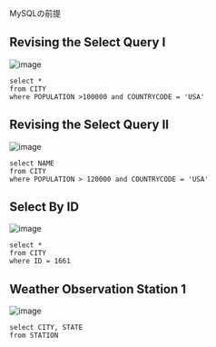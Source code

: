 MySQLの前提

## Revising the Select Query I
![image](https://user-images.githubusercontent.com/46245101/110939432-c0ddaf00-8378-11eb-8954-8cc3de9ef985.png)
```
select *
from CITY
where POPULATION >100000 and COUNTRYCODE = 'USA'
```

## Revising the Select Query II
![image](https://user-images.githubusercontent.com/46245101/110939564-f71b2e80-8378-11eb-9ff0-3653add498d2.png)
```
select NAME
from CITY
where POPULATION > 120000 and COUNTRYCODE = 'USA'
```

## Select By ID
![image](https://user-images.githubusercontent.com/46245101/110998454-2e61fd80-83c2-11eb-84e8-7e13b7fb3439.png)
```
select *
from CITY
where ID = 1661
```

## Weather Observation Station 1
![image](https://user-images.githubusercontent.com/46245101/111091997-103dfe00-8578-11eb-8e78-21c5160ba23b.png)
```
select CITY, STATE
from STATION
```

